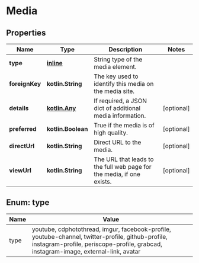 
# Media

## Properties

| Name           | Type                    | Description                                                           | Notes      |
| -------------- | ----------------------- | --------------------------------------------------------------------- | ---------- |
| **type**       | [**inline**](#TypeEnum) | String type of the media element.                                     |
| **foreignKey** | **kotlin.String**       | The key used to identify this media on the media site.                |
| **details**    | [**kotlin.Any**](.md)   | If required, a JSON dict of additional media information.             | [optional] |
| **preferred**  | **kotlin.Boolean**      | True if the media is of high quality.                                 | [optional] |
| **directUrl**  | **kotlin.String**       | Direct URL to the media.                                              | [optional] |
| **viewUrl**    | **kotlin.String**       | The URL that leads to the full web page for the media, if one exists. | [optional] |

## Enum: type

| Name | Value                                                                                                                                                                                    |
| ---- | ---------------------------------------------------------------------------------------------------------------------------------------------------------------------------------------- |
| type | youtube, cdphotothread, imgur, facebook-profile, youtube-channel, twitter-profile, github-profile, instagram-profile, periscope-profile, grabcad, instagram-image, external-link, avatar |
